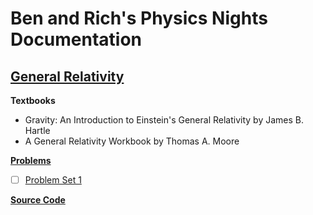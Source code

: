 # Ben and Rich's Physics Nights Documentation

## [General Relativity](General_Relativity)

**Textbooks**
* Gravity: An Introduction to Einstein's General Relativity by James B. Hartle
* A General Relativity Workbook by Thomas A. Moore

**[Problems](General_Relativity/problems)**
- [ ] [Problem Set 1](General_Relativity/problems/problem_set_1.ipynb)

**[Source Code](General_Relativity/src)**
